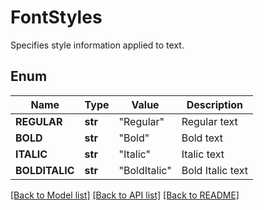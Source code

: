 ﻿# FontStyles
Specifies style information applied to text.

## Enum
Name | Type | Value | Description
------------ | ------------- | ------------- | -------------
**REGULAR** | **str** | "Regular" | Regular text
**BOLD** | **str** | "Bold" | Bold text
**ITALIC** | **str** | "Italic" | Italic text
**BOLDITALIC** | **str** | "BoldItalic" | Bold Italic text


[[Back to Model list]](../README.md#documentation-for-models) [[Back to API list]](../README.md#documentation-for-api-endpoints) [[Back to README]](../README.md)


